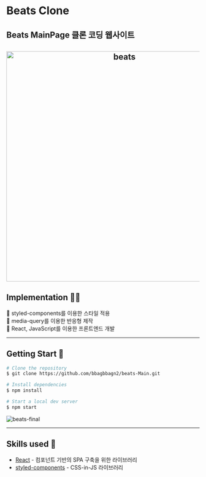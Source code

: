 # Beats Clone

## Beats MainPage 클론 코딩 웹사이트

<h2 align="center">
  <img src="https://github.com/user-attachments/assets/d27122ca-e577-4386-b257-88055332bb38" alt="beats" width="600px">
</h2>

## Implementation 👩‍💻

🌟 styled-components를 이용한 스타일 적용\
🌟 media-query를 이용한 반응형 제작\
🌟 React, JavaScript를 이용한 프론트엔드 개발

---

## Getting Start 🚀

```bash
# Clone the repository
$ git clone https://github.com/bbagbbagn2/beats-Main.git

# Install dependencies
$ npm install

# Start a local dev server
$ npm start
```

![beats-final](https://github.com/user-attachments/assets/23145d31-6eef-4ca4-bfd5-a1a0d0bd8b0a)

---

## Skills used 🔧

- [React](https://ko.react.dev/) - 컴포넌트 기반의 SPA 구축을 위한 라이브러리
- [styled-components](https://styled-components.com/) - CSS-in-JS 라이브러리
